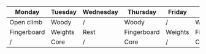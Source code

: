 

|Monday | Tuesday | Wednesday | Thursday | Friday | Saturday | Sunday |
|---|---|---|---|---|---|---|
|Open climb|Woody|/|Woody|/|Woody|Easy|
|Fingerboard|Weights|Rest|Fingerboard|Weights|Fingerboard|or|
|/|Core|/|Core|/|Core|rest|

